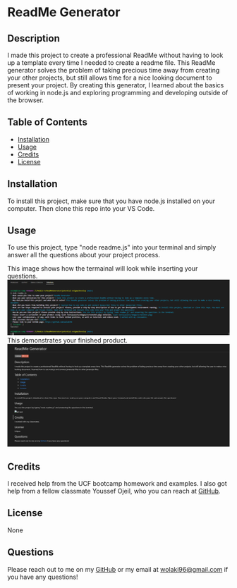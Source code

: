 # ReadMe Generator

 
  
## Description
I made this project to create a professional ReadMe without having to look up a template every time I needed to create a readme file. This ReadMe generator solves the problem of taking precious time away from creating your other projects, but still allows time for a nice looking document to present your project. By creating this generator, I learned about the basics of working in node.js and exploring programming and developing outside of the browser.

## Table of Contents



- [Installation](#installation)
- [Usage](#usage)
- [Credits](#credits)
- [License](#license)

## Installation

To install this project, make sure that you have node.js installed on your computer. Then clone this repo into your VS Code.


## Usage

To use this project, type "node readme.js" into your terminal and simply answer all the questions about your project process.

 This image shows how the termainal will look while inserting your questions. ![screenshot1](assets/screenshot1.PNG) This demonstrates your finished product. ![screenshot2](assets/screenshot2.PNG)
    

## Credits

I received help from the UCF bootcamp homework and examples. I also got help from a fellow classmate Youssef Ojeil, who you can reach at [GitHub](https://github.com/youssefojeil).


## License

None

## Questions

Please reach out to me on my [GitHub](github.com/wolaki96) or my email at wolaki96@gmail.com if you have any questions!




